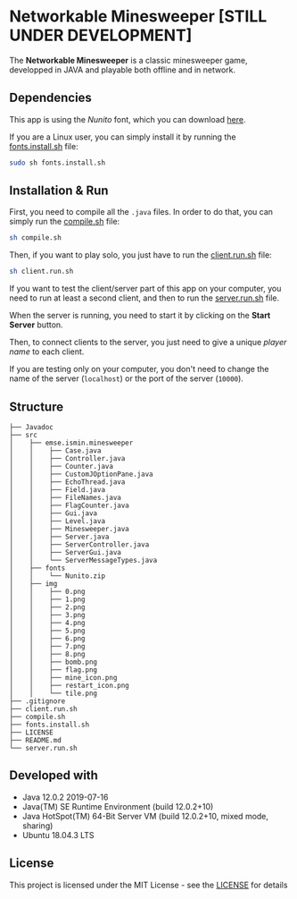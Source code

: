 # Networkable Minesweeper [STILL UNDER DEVELOPMENT]

The __Networkable Minesweeper__ is a classic minesweeper game, developped in JAVA and playable both offline and in network.

## Dependencies

This app is using the _Nunito_ font, which you can download [here].

If you are a Linux user, you can simply install it by running the [fonts.install.sh] file:

```bash
sudo sh fonts.install.sh
```

## Installation & Run

First, you need to compile all the ```.java``` files. In order to do that, you can simply run the [compile.sh] file:
```bash
sh compile.sh
```

Then, if you want to play solo, you just have to run the [client.run.sh] file:
```bash
sh client.run.sh
```

If you want to test the client/server part of this app on your computer, you need to run at least a second client, and then to run the [server.run.sh] file.

When the server is running, you need to start it by clicking on the __Start Server__ button.

Then, to connect clients to the server, you just need to give a unique _player name_ to each client.

If you are testing only on your computer, you don't need to change the name of the server (```localhost```) or the port of the server (```10000```).

## Structure

```
├── Javadoc
├── src
│    ├── emse.ismin.minesweeper 
│    │    ├── Case.java
│    │    ├── Controller.java
│    │    ├── Counter.java
│    │    ├── CustomJOptionPane.java
│    │    ├── EchoThread.java
│    │    ├── Field.java
│    │    ├── FileNames.java
│    │    ├── FlagCounter.java
│    │    ├── Gui.java
│    │    ├── Level.java
│    │    ├── Minesweeper.java
│    │    ├── Server.java
│    │    ├── ServerController.java
│    │    ├── ServerGui.java
│    │    └── ServerMessageTypes.java
│    ├── fonts
│    │    └── Nunito.zip
│    ├── img
│    │    ├── 0.png
│    │    ├── 1.png
│    │    ├── 2.png
│    │    ├── 3.png
│    │    ├── 4.png
│    │    ├── 5.png
│    │    ├── 6.png
│    │    ├── 7.png
│    │    ├── 8.png
│    │    ├── bomb.png
│    │    ├── flag.png
│    │    ├── mine_icon.png
│    │    ├── restart_icon.png
│    │    └── tile.png
├── .gitignore
├── client.run.sh
├── compile.sh
├── fonts.install.sh
├── LICENSE
├── README.md
└── server.run.sh
```

## Developed with
  - Java 12.0.2 2019-07-16
  - Java(TM) SE Runtime Environment (build 12.0.2+10)
  - Java HotSpot(TM) 64-Bit Server VM (build 12.0.2+10, mixed mode, sharing)
  - Ubuntu 18.04.3 LTS

## License
This project is licensed under the MIT License - see the [LICENSE] for details

   [LICENSE]: <LICENSE>
   [compile.sh]: <compile.sh>
   [server.run.sh]: <server.run.sh>
   [client.run.sh]: <client.run.sh>
   [fonts.install.sh]: <fonts.install.sh>
   [here]: <https://fonts.google.com/specimen/Nunito>